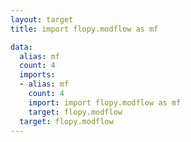 ```yaml
---
layout: target
title: import flopy.modflow as mf

data:
  alias: mf
  count: 4
  imports:
  - alias: mf
    count: 4
    import: import flopy.modflow as mf
    target: flopy.modflow
  target: flopy.modflow
---
```

